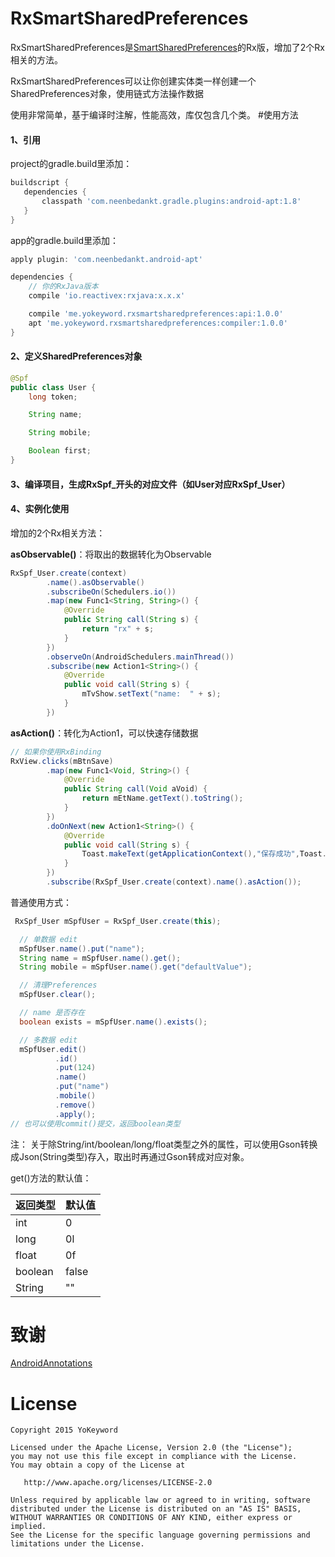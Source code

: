 # RxSmartSharedPreferences
RxSmartSharedPreferences是[SmartSharedPreferences](https://github.com/YoKeyword/SmartSharedPreferences)的Rx版，增加了2个Rx相关的方法。

RxSmartSharedPreferences可以让你创建实体类一样创建一个SharedPreferences对象，使用链式方法操作数据

使用非常简单，基于编译时注解，性能高效，库仅包含几个类。
#使用方法
#### 1、引用
project的gradle.build里添加：
``` groovy
buildscript {
   dependencies {
       classpath 'com.neenbedankt.gradle.plugins:android-apt:1.8' 
   }
}
```
app的gradle.build里添加：
``` groovy
apply plugin: 'com.neenbedankt.android-apt'

dependencies {
    // 你的RxJava版本
    compile 'io.reactivex:rxjava:x.x.x'

    compile 'me.yokeyword.rxsmartsharedpreferences:api:1.0.0'
    apt 'me.yokeyword.rxsmartsharedpreferences:compiler:1.0.0'
}

```
#### 2、定义SharedPreferences对象
``` java
@Spf
public class User {
    long token;

    String name;

    String mobile;

    Boolean first;
}
```
#### 3、编译项目，生成RxSpf_开头的对应文件（如User对应RxSpf_User）

#### 4、实例化使用
增加的2个Rx相关方法：

**asObservable()**：将取出的数据转化为Observable
``` java
RxSpf_User.create(context)
        .name().asObservable()
        .subscribeOn(Schedulers.io())
        .map(new Func1<String, String>() {
            @Override
            public String call(String s) {
                return "rx" + s;
            }
        })
        .observeOn(AndroidSchedulers.mainThread())
        .subscribe(new Action1<String>() {
            @Override
            public void call(String s) {
                mTvShow.setText("name:  " + s);
            }
        })
```
**asAction()**：转化为Action1，可以快速存储数据
``` java
// 如果你使用RxBinding
RxView.clicks(mBtnSave)
        .map(new Func1<Void, String>() {
            @Override
            public String call(Void aVoid) {
                return mEtName.getText().toString();
            }
        })
        .doOnNext(new Action1<String>() {
            @Override
            public void call(String s) {
                Toast.makeText(getApplicationContext(),"保存成功",Toast.LENGTH_SHORT).show();
            }
        })
        .subscribe(RxSpf_User.create(context).name().asAction());
```
普通使用方式：
``` java
 RxSpf_User mSpfUser = RxSpf_User.create(this);

  // 单数据 edit
  mSpfUser.name().put("name");
  String name = mSpfUser.name().get();
  String mobile = mSpfUser.name().get("defaultValue");

  // 清理Preferences
  mSpfUser.clear();

  // name 是否存在
  boolean exists = mSpfUser.name().exists();

  // 多数据 edit
  mSpfUser.edit()
          .id()
          .put(124)
          .name()
          .put("name")
          .mobile()
          .remove()
          .apply();
// 也可以使用commit()提交，返回boolean类型
```

注：
关于除String/int/boolean/long/float类型之外的属性，可以使用Gson转换成Json(String类型)存入，取出时再通过Gson转成对应对象。

get()方法的默认值：

| 返回类型     | 默认值|
| ------------ | ----- |
| int          | 0     |
| long         | 0l    |
| float        | 0f    |
| boolean      | false |
| String       | ""    |

# 致谢
[AndroidAnnotations](https://github.com/excilys/androidannotations)

# License
``` text
Copyright 2015 YoKeyword

Licensed under the Apache License, Version 2.0 (the "License");
you may not use this file except in compliance with the License.
You may obtain a copy of the License at

   http://www.apache.org/licenses/LICENSE-2.0

Unless required by applicable law or agreed to in writing, software
distributed under the License is distributed on an "AS IS" BASIS,
WITHOUT WARRANTIES OR CONDITIONS OF ANY KIND, either express or implied.
See the License for the specific language governing permissions and
limitations under the License.
```
